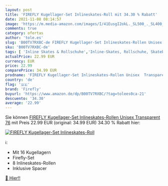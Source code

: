 ```yaml
---
layout: post
title: 'FIREFLY Kugellager-Set Inlineskates-Roll mit 34.30 % Rabatt'
date: 2021-11-08 08:14:57
image: 'https://m.media-amazon.com/images/I/41EusgI2okL._SL500_._SL400_.jpg'
comments: true
category: ofertas
author: 'tole.es'
slug: 'B00TV7RXBC-de FIREFLY Kugellager-Set Inlineskates-Rollen Unisex...'
sku: 'B00TV7RXBC-de'
tags: [ 'Inline Skates & Rollschuhe','Inline-Skates, Rollschuhe, Skateboarding & Scooter','Inline-Skates-Komponenten','Rollen für Inline-Skates','Sport','Sport & Freizeit','Sportausrüstung & -bekleidung','firefly', ]
actualPrice: 22.99 EUR
currency: EUR
price: 22.99
comparePrice: 34.99 EUR
prodname: 'FIREFLY Kugellager-Set Inlineskates-Rollen Unisex  Transparent  76'
country: 'de'
flag: '🇩🇪'
brand: 'Firefly'
buyurl: 'https://www.amazon.de/dp/B00TV7RXBC/?tag=tolees0ca-21'
descuento: '34.30'
average: '22.99'
---
```


Sie können [FIREFLY Kugellager-Set Inlineskates-Rollen Unisex  Transparent  76](https://www.amazon.de/dp/B00TV7RXBC/?tag=tolees0ca-21) mit Preis 22.99 EUR (original: 34.99 EUR) 34.30 % Rabatt hier:

[![FIREFLY Kugellager-Set Inlineskates-Roll](https://m.media-amazon.com/images/I/41EusgI2okL._SL500_._SL400_.jpg)](https://www.amazon.de/dp/B00TV7RXBC/?tag=tolees0ca-21)

ℹ️:

- Mit 16 Kugellagern
- Firefly-Set
- 8 Inlineskates-Rollen
- Inklusive Spacer

[🛒 Hier!!](https://www.amazon.de/dp/B00TV7RXBC/?tag=tolees0ca-21)
